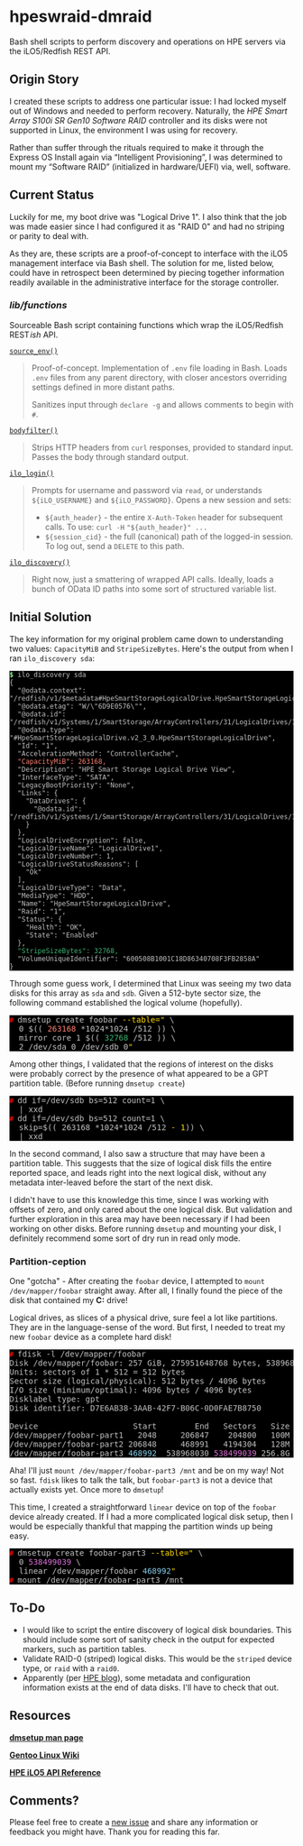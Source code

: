 # hpeswraid-dmraid

Bash shell scripts to perform discovery and
operations on HPE servers via the iLO5/Redfish
REST API.

## Origin Story

I created these scripts to address one particular
issue: I had locked myself out of Windows and
needed to perform recovery. Naturally, the
_HPE Smart Array S100i SR Gen10 Software RAID_
controller and its disks were not supported in
Linux, the environment I was using for recovery.

Rather than suffer through the rituals required to
make it through the Express OS Install again via
&ldquo;Intelligent Provisioning&rdquo;, I was
determined to mount my &ldquo;Software RAID&rdquo;
(initialized in hardware/UEFI) via, well, software.

## Current Status

Luckily for me, my boot drive was "Logical Drive 1".
I also think that the job was made easier since I
had configured it as "RAID 0" and had no striping
or parity to deal with.

As they are, these scripts are a proof-of-concept
to interface with the iLO5 management interface
via Bash shell. The solution for me, listed below,
could have in retrospect been determined by
piecing together information readily available in
the administrative interface for the storage
controller.

### _lib/functions_

Sourceable Bash script containing functions which
wrap the iLO5/Redfish REST&hairsp;_ish_ API.

[`source_env()`](./lib/functions#LC5)

> Proof-of-concept. Implementation of `.env` file
> loading in Bash. Loads `.env` files from any
> parent directory, with closer ancestors
> overriding settings defined in more distant paths.
> 
> Sanitizes input through `declare -g` and allows
> comments to begin with `#`.

[`bodyfilter()`](./lib/functions#LC19)

> Strips HTTP headers from `curl` responses,
> provided to standard input. Passes the body
> through standard output.

[`ilo_login()`](./lib/functions#LC46)

> Prompts for username and password via `read`, or
> understands `${iLO_USERNAME}` and
> `${iLO_PASSWORD}`. Opens a new session and sets:
> 
> - `${auth_header}` - the entire `X-Auth-Token`
>   header for subsequent calls. To use: `curl -H`
>   ` "${auth_header}" ... `
> - `${session_cid}` - the full (canonical) path
>   of the logged-in session. To log out, send a
>   `DELETE` to this path.

[`ilo_discovery()`](./lib/functions#LC91)

> Right now, just a smattering of wrapped API
> calls. Ideally, loads a bunch of OData ID paths
> into some sort of structured variable list.

## Initial Solution

The key information for my original problem came
down to understanding two values: `CapacityMiB`
and `StripeSizeBytes`. Here's the output from when
I ran `ilo_discovery sda`:

<pre style="background-color: black; color: silver">
<code style="user-select: none; font-family: monospace; font-weight: 700; color: lightgreen">$ </code><code
>ilo_discovery sda</code><code>
{
  "@odata.context": "/redfish/v1/$metadata#HpeSmartStorageLogicalDrive.HpeSmartStorageLogicalDrive",
  "@odata.etag": "W/\"6D9E0576\"",
  "@odata.id": "/redfish/v1/Systems/1/SmartStorage/ArrayControllers/31/LogicalDrives/1/",
  "@odata.type": "#HpeSmartStorageLogicalDrive.v2_3_0.HpeSmartStorageLogicalDrive",
  "Id": "1",
  "AccelerationMethod": "ControllerCache",
  <mark style="color: salmon;background-color: inherit">"CapacityMiB": 263168,</mark>
  "Description": "HPE Smart Storage Logical Drive View",
  "InterfaceType": "SATA",
  "LegacyBootPriority": "None",
  "Links": {
    "DataDrives": {
      "@odata.id": "/redfish/v1/Systems/1/SmartStorage/ArrayControllers/31/LogicalDrives/1/DataDrives/"
    }
  },
  "LogicalDriveEncryption": false,
  "LogicalDriveName": "LogicalDrive1",
  "LogicalDriveNumber": 1,
  "LogicalDriveStatusReasons": [
    "Ok"
  ],
  "LogicalDriveType": "Data",
  "MediaType": "HDD",
  "Name": "HpeSmartStorageLogicalDrive",
  "Raid": "1",
  "Status": {
    "Health": "OK",
    "State": "Enabled"
  },
  <mark style="color: mediumseagreen;background-color: inherit">"StripeSizeBytes": 32768,</mark>
  "VolumeUniqueIdentifier": "600508B1001C18D86340708F3FB2858A"
}
</code></pre>

Through some guess work, I determined that Linux
was seeing my two data disks for this array as
`sda` and `sdb`. Given a 512-byte sector size, the
following command established the logical volume
(hopefully).

<pre style="background-color: black; color: silver"><code style="user-select: none; font-family: monospace; font-weight: 700; color: red"># </code
>dmsetup create foobar <span style="color:gold">--table="</span> \
  0 $(( <mark style="color: salmon;background-color: inherit">263168</mark> *1024*1024 /512 )) \
  mirror core 1 $(( <mark style="color: mediumseagreen;background-color: inherit">32768</mark> /512 )) \
  2 /dev/sda 0 /dev/sdb 0<span style="color:gold">"</span>
</pre>

Among other things, I validated that the regions
of interest on the disks were probably correct by
the presence of what appeared to be a GPT
partition table. (Before running `dmsetup create`)

<pre style="background-color: black; color: silver"><code style="user-select: none; font-family: monospace; font-weight: 700; color: red"># </code
>dd if=/dev/sdb bs=512 count=1 \
  | xxd
<code style="user-select: none; font-family: monospace; font-weight: 700; color: red"># </code
>dd if=/dev/sdb bs=512 count=1 \
  skip=$(( 263168 *1024*1024 /512 <mark style="color: gold;background-color: inherit">- 1</mark>)) \
  | xxd
</pre>

In the second command, I also saw a structure that
may have been a partition table. This suggests
that the size of logical disk fills the entire
reported space, and leads right into the next
logical disk, without any metadata inter-leaved
before the start of the next disk.

I didn't have to use this knowledge this time,
since I was working with offsets of zero, and only
cared about the one logical disk. But validation
and further exploration in this area may have been
necessary if I had been working on other disks.
Before running `dmsetup` and mounting your disk, I
definitely recommend some sort of dry run in read
only mode.

### Partition-ception

One "gotcha" - After creating the `foobar` device,
I attempted to `mount /dev/mapper/foobar` straight
away. After all, I finally found the piece of the
disk that contained my **C:** drive!

Logical drives, as slices of a physical drive,
sure feel a lot like partitions. They are in the
language-sense of the word. But first, I needed to
treat my new `foobar` device as a complete hard
disk!

<pre style="background-color: black; color: silver">
<code style="user-select: none; font-family: monospace; font-weight: 700; color: red"># </code
>fdisk -l /dev/mapper/foobar
Disk /dev/mapper/foobar: 257 GiB, 275951648768 bytes, 538968064 sectors    
Units: sectors of 1 * 512 = 512 bytes
Sector size (logical/physical): 512 bytes / 4096 bytes
I/O size (minimum/optimal): 4096 bytes / 4096 bytes
Disklabel type: gpt
Disk identifier: D7E6AB38-3AAB-42F7-B06C-0D0FAE7B8750

Device                    Start        End   Sectors   Size Type
/dev/mapper/foobar-part1   2048     206847    204800   100M EFI System
/dev/mapper/foobar-part2 206848     468991   4194304   128M Microsoft reserved
/dev/mapper/foobar-part3 <span style="color: skyblue">468992</span>  538968030 <span style="color: orchid">538499039</span> 256.8G Microsoft basic data
</pre>

Aha! I'll just `mount /dev/mapper/foobar-part3
/mnt` and be on my way! Not so fast. `fdisk`
likes to talk the talk, but `foobar-part3` is
not a device that actually exists yet. Once more
to `dmsetup`!

This time, I created a straightforward `linear`
device on top of the `foobar` device already
created. If I had a more complicated logical
disk setup, then I would be especially thankful
that mapping the partition winds up being easy.

<pre style="background-color: black; color: silver"><code style="user-select: none; font-family: monospace; font-weight: 700; color: red"># </code
>dmsetup create foobar-part3 <span style="color:gold">--table="</span> \
  0 <mark style="color: orchid;background-color: inherit">538499039</mark> \
  linear /dev/mapper/foobar <mark style="color: skyblue;background-color: inherit">468992</mark><span style="color:gold">"</span>
<code style="user-select: none; font-family: monospace; font-weight: 700; color: red"># </code
>mount /dev/mapper/foobar-part3 /mnt
</pre>

## To-Do

- I would like to script the entire
  discovery of logical disk boundaries.
  This should include some sort of sanity
  check in the output for expected markers,
  such as partition tables.
- Validate RAID-0 (striped) logical disks.
  This would be the `striped` device type,
  or `raid` with a `raid0`.
- Apparently (per [HPE blog][
  hpe-blog-storage]), some metadata
  and configuration information exists at
  the end of data disks. I'll have to
  check that out.

## Resources

**[dmsetup man page][dmsetup]**

**[Gentoo Linux Wiki][gentoo-wiki]**

**[HPE iLO5 API Reference][hpe-apidoc]**


## Comments?

Please feel free to create a
[new issue][issue-create] and share any
information or feedback you might have.
Thank you for reading this far.

[dmsetup]: https://man7.org/linux/man-pages/man8/dmsetup.8.html#TABLE_FORMAT
[gentoo-wiki]: https://wiki.gentoo.org/wiki/Device-mapper#Mirror_and_RAID1
[hpe-apidoc]: https://hewlettpackard.github.io/ilo-rest-api-docs/ilo5/
[hpe-blog-storage]: https://developer.hpe.com/blog/storage-management-with-redfish
[issue-create]: https://github.com/maxwellb/hpeswraid-dmraid/issues/new/choose
